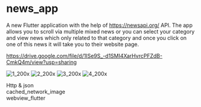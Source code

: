 # news_app

A new Flutter application with the help of https://newsapi.org/ API. The app allows you to scroll via multiple mixed news or you can select your category and view news which only related to that category and once you click on one of this news it will take you to their website page.  

https://drive.google.com/file/d/1ISe9S_-d1SMI4XarHvrcPFZdB-CmkQ4m/view?usp=sharing  

![1_200x](https://user-images.githubusercontent.com/70852067/103892589-821b4680-50f4-11eb-8048-40f678011d52.png)
![2_200x](https://user-images.githubusercontent.com/70852067/103892595-847da080-50f4-11eb-9718-7b88d2ea4c21.png)
![3_200x](https://user-images.githubusercontent.com/70852067/103892612-89daeb00-50f4-11eb-8ffa-3adbc4ad8ff7.png)
![4_200x](https://user-images.githubusercontent.com/70852067/103892617-8ba4ae80-50f4-11eb-8fec-6dedcdd9971f.png)  

Http & json  
cached_network_image  
webview_flutter  



